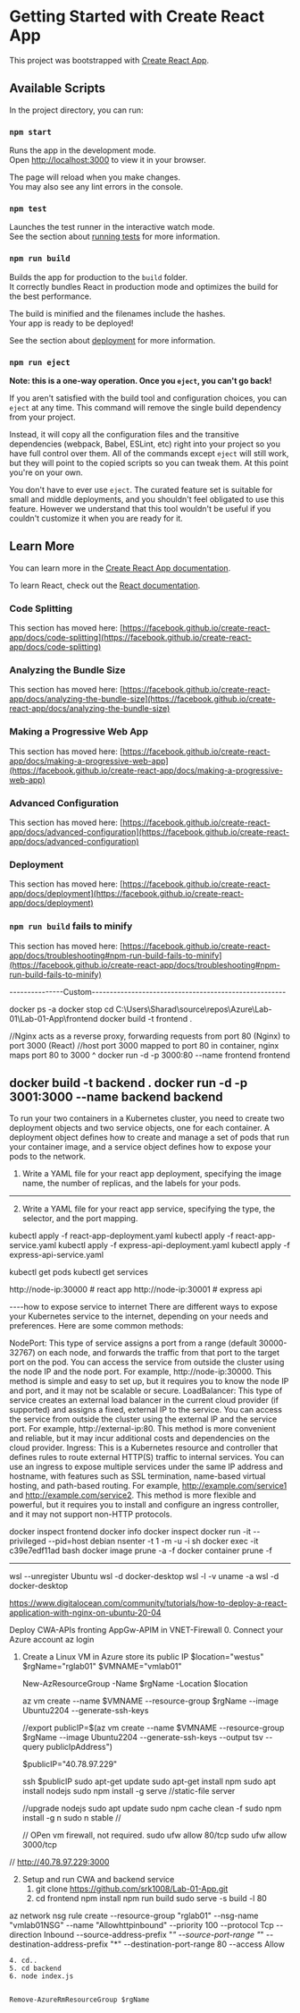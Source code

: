# Getting Started with Create React App

This project was bootstrapped with [Create React App](https://github.com/facebook/create-react-app).

## Available Scripts

In the project directory, you can run:

### `npm start`

Runs the app in the development mode.\
Open [http://localhost:3000](http://localhost:3000) to view it in your browser.

The page will reload when you make changes.\
You may also see any lint errors in the console.

### `npm test`

Launches the test runner in the interactive watch mode.\
See the section about [running tests](https://facebook.github.io/create-react-app/docs/running-tests) for more information.

### `npm run build`

Builds the app for production to the `build` folder.\
It correctly bundles React in production mode and optimizes the build for the best performance.

The build is minified and the filenames include the hashes.\
Your app is ready to be deployed!

See the section about [deployment](https://facebook.github.io/create-react-app/docs/deployment) for more information.

### `npm run eject`

**Note: this is a one-way operation. Once you `eject`, you can't go back!**

If you aren't satisfied with the build tool and configuration choices, you can `eject` at any time. This command will remove the single build dependency from your project.

Instead, it will copy all the configuration files and the transitive dependencies (webpack, Babel, ESLint, etc) right into your project so you have full control over them. All of the commands except `eject` will still work, but they will point to the copied scripts so you can tweak them. At this point you're on your own.

You don't have to ever use `eject`. The curated feature set is suitable for small and middle deployments, and you shouldn't feel obligated to use this feature. However we understand that this tool wouldn't be useful if you couldn't customize it when you are ready for it.

## Learn More

You can learn more in the [Create React App documentation](https://facebook.github.io/create-react-app/docs/getting-started).

To learn React, check out the [React documentation](https://reactjs.org/).

### Code Splitting

This section has moved here: [https://facebook.github.io/create-react-app/docs/code-splitting](https://facebook.github.io/create-react-app/docs/code-splitting)

### Analyzing the Bundle Size

This section has moved here: [https://facebook.github.io/create-react-app/docs/analyzing-the-bundle-size](https://facebook.github.io/create-react-app/docs/analyzing-the-bundle-size)

### Making a Progressive Web App

This section has moved here: [https://facebook.github.io/create-react-app/docs/making-a-progressive-web-app](https://facebook.github.io/create-react-app/docs/making-a-progressive-web-app)

### Advanced Configuration

This section has moved here: [https://facebook.github.io/create-react-app/docs/advanced-configuration](https://facebook.github.io/create-react-app/docs/advanced-configuration)

### Deployment

This section has moved here: [https://facebook.github.io/create-react-app/docs/deployment](https://facebook.github.io/create-react-app/docs/deployment)

### `npm run build` fails to minify

This section has moved here: [https://facebook.github.io/create-react-app/docs/troubleshooting#npm-run-build-fails-to-minify](https://facebook.github.io/create-react-app/docs/troubleshooting#npm-run-build-fails-to-minify)


---------------Custom------------------------------------------------------

docker ps -a
docker stop
cd C:\Users\Sharad\source\repos\Azure\Lab-01\Lab-01-App\frontend
docker build -t frontend .

//Nginx acts as a reverse proxy, forwarding requests from port 80 (Nginx) to port 3000 (React)
//host port 3000 mapped to port 80 in container, nginx maps port 80 to 3000 ^
docker run -d -p 3000:80 --name frontend frontend

docker build -t backend .
docker run -d -p 3001:3000 --name backend backend
-------------------------------------------------------------
To run your two containers in a Kubernetes cluster, you need to create two deployment objects and two service objects, one for each container. A deployment object defines how to create and manage a set of pods that run your container image, and a service object defines how to expose your pods to the network.

1. Write a YAML file for your react app deployment, specifying the image name, the number of replicas, and the labels for your pods. 
---
2. Write a YAML file for your react app service, specifying the type, the selector, and the port mapping. 

kubectl apply -f react-app-deployment.yaml
kubectl apply -f react-app-service.yaml
kubectl apply -f express-api-deployment.yaml
kubectl apply -f express-api-service.yaml

kubectl get pods
kubectl get services

http://node-ip:30000 # react app
http://node-ip:30001 # express api

----how to expose service to internet
There are different ways to expose your Kubernetes service to the internet, depending on your needs and preferences. Here are some common methods:

NodePort: This type of service assigns a port from a range (default 30000-32767) on each node, and forwards the traffic from that port to the target port on the pod. You can access the service from outside the cluster using the node IP and the node port. For example, http://node-ip:30000. This method is simple and easy to set up, but it requires you to know the node IP and port, and it may not be scalable or secure.
LoadBalancer: This type of service creates an external load balancer in the current cloud provider (if supported) and assigns a fixed, external IP to the service. You can access the service from outside the cluster using the external IP and the service port. For example, http://external-ip:80. This method is more convenient and reliable, but it may incur additional costs and dependencies on the cloud provider.
Ingress: This is a Kubernetes resource and controller that defines rules to route external HTTP(S) traffic to internal services. You can use an ingress to expose multiple services under the same IP address and hostname, with features such as SSL termination, name-based virtual hosting, and path-based routing. For example, http://example.com/service1 and http://example.com/service2. This method is more flexible and powerful, but it requires you to install and configure an ingress controller, and it may not support non-HTTP protocols.


docker  inspect frontend
docker info
docker inspect
docker run -it --privileged --pid=host debian nsenter -t 1 -m -u -i sh
docker exec -it c39e7edf11ad bash
docker image prune -a -f
docker container prune  -f

---------------------------------------------------------------------------
wsl --unregister Ubuntu
wsl -d docker-desktop
wsl -l -v
uname -a
wsl -d docker-desktop



https://www.digitalocean.com/community/tutorials/how-to-deploy-a-react-application-with-nginx-on-ubuntu-20-04

Deploy CWA-APIs fronting AppGw-APIM in VNET-Firewall
0. Connect your Azure account
    az login
1. Create a Linux VM in Azure store its public IP
    $location="westus"
    $rgName="rglab01"
    $VMNAME="vmlab01"

    New-AzResourceGroup -Name $rgName -Location $location

    az vm create --name $VMNAME --resource-group $rgName --image Ubuntu2204 --generate-ssh-keys

    //export publicIP=$(az vm create --name $VMNAME --resource-group $rgName --image Ubuntu2204 --generate-ssh-keys --output tsv --query  publicIpAddress")

    $publicIP="40.78.97.229"

    ssh $publicIP
    sudo apt-get update
    sudo apt-get install npm
    sudo apt install nodejs
    sudo npm install -g serve //static-file server

    //upgrade nodejs
        sudo apt update
        sudo npm cache clean -f
        sudo npm install -g n
        sudo n stable
    //

    // OPen vm firewall, not required.
    sudo ufw allow 80/tcp
    sudo ufw allow 3000/tcp



// http://40.78.97.229:3000

2. Setup and run CWA and backend service
    1. git clone https://github.com/srk1008/Lab-01-App.git
    2. cd frontend
    npm install
    npm run build
    sudo serve -s build -l 80

az network nsg rule create --resource-group "rglab01" --nsg-name "vmlab01NSG" --name "Allowhttpinbound" --priority 100 --protocol Tcp --direction Inbound --source-address-prefix "*" --source-port-range "*" --destination-address-prefix "*" --destination-port-range 80 --access Allow





    4. cd..
    5. cd backend
    6. node index.js


    Remove-AzureRmResourceGroup $rgName
